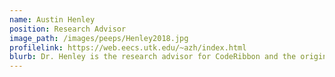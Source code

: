 ```yaml
---
name: Austin Henley
position: Research Advisor
image_path: /images/peeps/Henley2018.jpg
profilelink: https://web.eecs.utk.edu/~azh/index.html
blurb: Dr. Henley is the research advisor for CodeRibbon and the original author of Patchworks!
---
```

